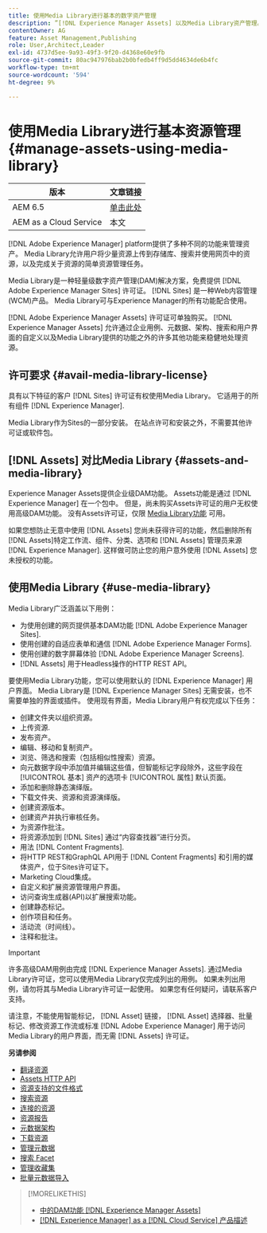 ```yaml
---
title: 使用Media Library进行基本的数字资产管理
description: ”[!DNL Experience Manager Assets] 以及Media Library资产管理。”
contentOwner: AG
feature: Asset Management,Publishing
role: User,Architect,Leader
exl-id: 4737d5ee-9a93-49f3-9f20-d4368e60e9fb
source-git-commit: 80ac947976bab2b0bfedb4ff9d5dd4634de6b4fc
workflow-type: tm+mt
source-wordcount: '594'
ht-degree: 9%

---
```


<!--

Define Media Lib
Define req for it
Define use cases
Define what is not included

-->

# 使用Media Library进行基本资源管理 {#manage-assets-using-media-library}

| 版本 | 文章链接 |
| -------- | ---------------------------- |
| AEM 6.5 | [单击此处](https://experienceleague.adobe.com/docs/experience-manager-65/assets/administer/medialibrary.html?lang=zh-Hans) |
| AEM as a Cloud Service | 本文 |

[!DNL Adobe Experience Manager] platform提供了多种不同的功能来管理资产。 Media Library允许用户将少量资源上传到存储库、搜索并使用网页中的资源，以及完成关于资源的简单资源管理任务。

Media Library是一种轻量级数字资产管理(DAM)解决方案，免费提供 [!DNL Adobe Experience Manager Sites] 许可证。 [!DNL Sites] 是一种Web内容管理(WCM)产品。 Media Library可与Experience Manager的所有功能配合使用。

[!DNL Adobe Experience Manager Assets] 许可证可单独购买。 [!DNL Experience Manager Assets] 允许通过企业用例、元数据、架构、搜索和用户界面的自定义以及Media Library提供的功能之外的许多其他功能来稳健地处理资源。

## 许可要求 {#avail-media-library-license}

具有以下特征的客户 [!DNL Sites] 许可证有权使用Media Library。 它适用于的所有组件 [!DNL Experience Manager].

Media Library作为Sites的一部分安装。 在站点许可和安装之外，不需要其他许可证或软件包。

## [!DNL Assets] 对比Media Library {#assets-and-media-library}

Experience Manager Assets提供企业级DAM功能。 Assets功能是通过 [!DNL Experience Manager] 在一个包中。 但是，尚未购买Assets许可证的用户无权使用高级DAM功能。 没有Assets许可证，仅限 [Media Library功能](#use-media-library) 可用。

如果您想防止无意中使用 [!DNL Assets] 您尚未获得许可的功能，然后删除所有 [!DNL Assets]特定工作流、组件、分类、选项和 [!DNL Assets] 管理员来源 [!DNL Experience Manager]. 这样做可防止您的用户意外使用 [!DNL Assets] 您未授权的功能。

## 使用Media Library {#use-media-library}

Media Library广泛涵盖以下用例：

* 为使用创建的网页提供基本DAM功能 [!DNL Adobe Experience Manager Sites].
* 使用创建的自适应表单和通信 [!DNL Adobe Experience Manager Forms].
* 使用创建的数字屏幕体验 [!DNL Adobe Experience Manager Screens].
* [!DNL Assets] 用于Headless操作的HTTP REST API。

<!-- TBD: Remove this after confirmation. May need to merge this list with the list provided by PMs.

* Static renditions

-->

要使用Media Library功能，您可以使用默认的 [!DNL Experience Manager] 用户界面。 Media Library是 [!DNL Experience Manager Sites] 无需安装，也不需要单独的界面或插件。 使用现有界面，Media Library用户有权完成以下任务：

* 创建文件夹以组织资源。
* 上传资源.
* 发布资产。
* 编辑、移动和复制资产。
* 浏览、筛选和搜索（包括相似性搜索）资源。
* 向元数据字段中添加值并编辑这些值，但智能标记字段除外，这些字段在 [!UICONTROL 基本] 资产的选项卡 [!UICONTROL 属性] 默认页面。
* 添加和删除静态演绎版。
* 下载文件夹、资源和资源演绎版。
* 创建资源版本。
* 创建资产并执行审核任务。
* 为资源作批注。
* 将资源添加到 [!DNL Sites] 通过“内容查找器”进行分页。
* 用法 [!DNL Content Fragments].
* 将HTTP REST和GraphQL API用于 [!DNL Content Fragments] 和引用的媒体资产，位于Sites许可证下。
* Marketing Cloud集成。
* 自定义和扩展资源管理用户界面。
* 访问查询生成器(API)以扩展搜索功能。
* 创建静态标记。
* 创作项目和任务。
* 活动流（时间线）。
* 注释和批注。

<!-- TBD: Define exactly which basic Assets workflow are available for use with Media Library?

As per PM, we must avoid stating such a list, as we don't have a list that makes sense in Cloud Service.
-->

>[!IMPORTANT]
>
>许多高级DAM用例由完成 [!DNL Experience Manager Assets]. 通过Media Library许可证，您可以使用Media Library仅完成列出的用例。 如果未列出用例，请勿将其与Media Library许可证一起使用。 如果您有任何疑问，请联系客户支持。

请注意，不能使用智能标记， [!DNL Asset] 链接， [!DNL Asset] 选择器、批量标记、修改资源工作流或标准 [!DNL Adobe Experience Manager] 用于访问Media Library的用户界面，而无需 [!DNL Assets] 许可证。

<!-- TBD: Add a CTA - how to contact Adobe for queries. -->

**另请参阅**

* [翻译资源](translate-assets.md)
* [Assets HTTP API](mac-api-assets.md)
* [资源支持的文件格式](file-format-support.md)
* [搜索资源](search-assets.md)
* [连接的资源](use-assets-across-connected-assets-instances.md)
* [资源报告](asset-reports.md)
* [元数据架构](metadata-schemas.md)
* [下载资源](download-assets-from-aem.md)
* [管理元数据](manage-metadata.md)
* [搜索 Facet](search-facets.md)
* [管理收藏集](manage-collections.md)
* [批量元数据导入](metadata-import-export.md)

>[!MORELIKETHIS]
>
>* [中的DAM功能 [!DNL Experience Manager Assets]](https://experienceleague.adobe.com/docs/experience-manager-cloud-service/assets/home.html)
>* [[!DNL Experience Manager] as a [!DNL Cloud Service] 产品描述](https://helpx.adobe.com/legal/product-descriptions/adobe-experience-manager-cloud-service.html)

